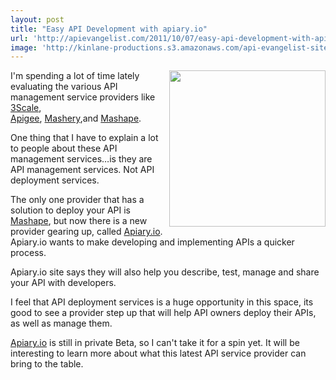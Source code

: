 ```yaml
---
layout: post
title: "Easy API Development with apiary.io"
url: 'http://apievangelist.com/2011/10/07/easy-api-development-with-apiary.io/'
image: 'http://kinlane-productions.s3.amazonaws.com/api-evangelist-site/blog/apiary-io-logo.png'
---
```


[<img class="c1" src="http://kinlane-productions.s3.amazonaws.com/api-service-providers/apiary/apiary-io-logo.png" alt="" width="250" align="right" />][1]

I'm spending a lot of time lately evaluating the various API management service providers like [3Scale][2], [Apigee][3], [Mashery][4],and [Mashape][5].

One thing that I have to explain a lot to people about these API management services…is they are API management services. Not API deployment services.

The only one provider that has a solution to deploy your API is [Mashape][5], but now there is a new provider gearing up, called [Apiary.io][1]. Apiary.io wants to make developing and implementing APIs a quicker process.

Apiary.io site says they will also help you describe, test, manage and share your API with developers.

I feel that API deployment services is a huge opportunity in this space, its good to see a provider step up that will help API owners deploy their APIs, as well as manage them.

[Apiary.io][1] is still in private Beta, so I can't take it for a spin yet. It will be interesting to learn more about what this latest API service provider can bring to the table.

   [1]: http://apiary.io/ (Apiary.io)
   [2]: /serviceproviders/3scale.php (3Scale)
   [3]: /serviceproviders/apigee.php (Apigee)
   [4]: /serviceproviders/mashery.php (Mashery)
   [5]: /serviceproviders/mashape.php (Mashape)

